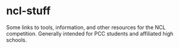 # ncl-stuff
Some links to tools, information, and other resources for the NCL competition. Generally intended for PCC students and affiliated high schools.
